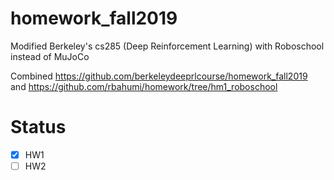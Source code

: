 # homework_fall2019
Modified Berkeley's cs285 (Deep Reinforcement Learning) with Roboschool instead of MuJoCo

Combined https://github.com/berkeleydeeprlcourse/homework_fall2019 and https://github.com/rbahumi/homework/tree/hm1_roboschool

# Status
- [x] HW1
- [ ] HW2
